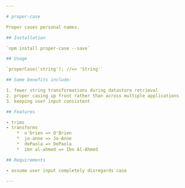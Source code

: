 ```yaml
---

# proper-case

Proper cases personal names.

## Installation

`npm install proper-case --save`

## Usage

`properCase('string'); //=> 'String'`

## Some benefits include:

1. fewer string transformations during datastore retrieval
2. proper casing up front rather than across multiple applications 
3. keeping user input consistent

## Features

- trims
- transforms
    *  o'brien => O'Brien
    *  jo-anne => Jo-Anne
    *  dePaola => DePaola
    *  ibn al-ahmed => Ibn Al-Ahmed

## Requirements

- assume user input completely disregards case 

---
```

